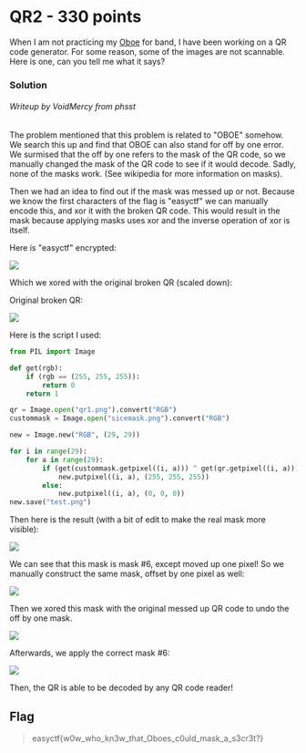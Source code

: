 # QR2 - 330 points

When I am not practicing my [Oboe](https://en.wikipedia.org/wiki/Oboe) for band, I have been working on a QR code generator. For some reason, some of the images are not scannable. Here is one, can you tell me what it says?

### Solution

###### Writeup by VoidMercy from phsst

The problem mentioned that this problem is related to "OBOE" somehow. We search this up and find that OBOE can also stand for off by one error. We surmised that the off by one refers to the mask of the QR code, so we manually changed the mask of the QR code to see if it would decode. Sadly, none of the masks work. (See wikipedia for more information on masks).

Then we had an idea to find out if the mask was messed up or not. Because we know the first characters of the flag is "easyctf" we can manually encode this, and xor it with the broken QR code. This would result in the mask because applying masks uses xor and the inverse operation of xor is itself.

Here is "easyctf" encrypted:

![](https://raw.githubusercontent.com/VoidMercy/EasyCTF-Writeups-2017/master/forensics/QR2/first3chars.fw.png)

Which we xored with the original broken QR (scaled down):

Original broken QR:

![](https://raw.githubusercontent.com/VoidMercy/EasyCTF-Writeups-2017/master/forensics/QR2/small.png)

Here is the script I used:

```python
from PIL import Image

def get(rgb):
    if (rgb == (255, 255, 255)):
        return 0
    return 1

qr = Image.open("qr1.png").convert("RGB")
custommask = Image.open("sicemask.png").convert("RGB")

new = Image.new("RGB", (29, 29))

for i in range(29):
    for a in range(29):
        if (get(custommask.getpixel((i, a))) ^ get(qr.getpixel((i, a))) == 0):
            new.putpixel((i, a), (255, 255, 255))
        else:
            new.putpixel((i, a), (0, 0, 0))
new.save("test.png")
```

Then here is the result (with a bit of edit to make the real mask more visible):

![](https://raw.githubusercontent.com/VoidMercy/EasyCTF-Writeups-2017/master/forensics/QR2/actualmask.PNG)

We can see that this mask is mask #6, except moved up one pixel! So we manually construct the same mask, offset by one pixel as well:

![](https://raw.githubusercontent.com/VoidMercy/EasyCTF-Writeups-2017/master/forensics/QR2/sicemask.png)

Then we xored this mask with the original messed up QR code to undo the off by one mask.

![](https://raw.githubusercontent.com/VoidMercy/EasyCTF-Writeups-2017/master/forensics/QR2/xor1.PNG)

Afterwards, we apply the correct mask #6:

![](https://raw.githubusercontent.com/VoidMercy/EasyCTF-Writeups-2017/master/forensics/QR2/xor2.PNG)

Then, the QR is able to be decoded by any QR code reader!

## Flag

>easyctf{w0w_who_kn3w_that_Oboes_c0uld_mask_a_s3cr3t?}
